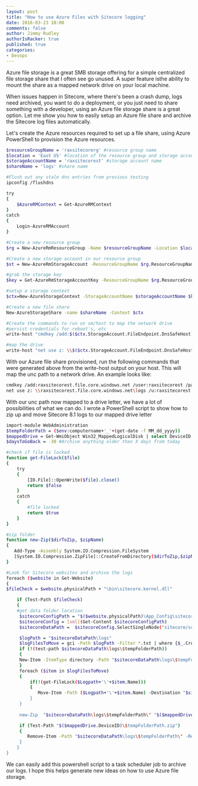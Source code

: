 ```yaml
---
layout: post
title: "How to use Azure Files with Sitecore logging"
date: 2016-03-23 10:00
comments: false
author: Jimmy Rudley
authorIsRacker: true
published: true
categories:
- Devops
---
```


Azure file storage is a great SMB storage offering for a simple centralized file storage share that I often see go unused. A super feature isthe ability to mount the share as a mapped network drive on your local machine.

<!-- more -->

When issues happen in Sitecore, where there's been a crash dump, logs need archived, you want to do a deployment, or you just need to share something with a developer, using an Azure file storage share is a great option. Let me show you how to easily setup an Azure file share and archive the Sitecore log files automatically. 

Let's create the Azure resources required to set up a file share, using Azure PowerShell to provision the Azure resources.

```sh
$resourceGroupName = 'raxsitecorerg' #resource group name
$location = 'East US' #location of the resource group and storage account
$storageAccountName = 'raxsitecorest' #storage account name
$shareName = 'logs' #share name

#Flush out any stale dns entries from previous testing
ipconfig /flushdns

try
{
	$AzureRMContext = Get-AzureRMContext
} 
catch 
{
	Login-AzureRMAccount
}

#Create a new resource group
$rg = New-AzureRmResourceGroup -Name $resourceGroupName -Location $location 

#Create a new storage account in our resource group
$st = New-AzureRmStorageAccount -ResourceGroupName $rg.ResourceGroupName -Name $storageAccountName -Type Standard_LRS -Location $location

#grab the storage key
$key = Get-AzureRmStorageAccountKey -ResourceGroupName $rg.ResourceGroupName -Name $storageAccountName 

#setup a storage context
$ctx=New-AzureStorageContext -StorageAccountName $storageAccountName $key.Key1

#Create a new file share
New-AzureStorageShare -name $shareName -Context $ctx

#Create the commands to run on vm/host to map the network drive
#persist credentials for reboot's, etc
write-host "cmdkey /add:$($ctx.StorageAccount.FileEndpoint.DnsSafeHost) /user:$($ctx.StorageAccountName) /pass:$($key.Key1)" 

#map the drive
write-host "net use z: \\$($ctx.StorageAccount.FileEndpoint.DnsSafeHost)\$shareName /u:$storageAccountName $($key.key1)" 

```

With our Azure file share provisioned, run the following commands that were generated above from the write-host output on your host. This will map the unc path to a network drive. An example looks like:

```sh
cmdkey /add:raxsitecorest.file.core.windows.net /user:raxsitecorest /pass:Oq5SiWsdsddsdsddsdsR6eujbspbQ2j4T7ODopoZr0vrK4MQe1QHAqgffgffgfgzT+ydzoA9nxV9S/YVQ==
net use z: \\raxsitecorest.file.core.windows.net\logs /u:raxsitecorest Oq5sdsddssdsd75xYcVQQYGR6eujbspbQ2j4T7ODopoZr0vrK4MQe1QHAqyJhgffgfgfgydzoA9nxV9S/YVQ==
```

With our unc path now mapped to a drive letter, we have a lot of possibilities of what we can do. I wrote a PowerShell script to show how to zip up and move Sitecore 8.1 logs to our mapped drive letter

```sh
import-module WebAdministration
$tempFolderPath = ($env:computername+'_'+(get-date -f MM_dd_yyyy))
$mappedDrive = Get-WmiObject Win32_MappedLogicalDisk | select DeviceID #Grab our mapped network drive. I Assume 1 drive exists
$daysToGoBack = -30 #Archive anything older than X days from today

#check if file is locked
function get-FileLock($file)
{
    try 
    { 
        [IO.File]::OpenWrite($file).close()
        return $false
    }
    catch 
    {
        #file locked
        return $true
    }
}

#zip folder
function new-Zip($dirToZip, $zipName)
{
   Add-Type -Assembly System.IO.Compression.FileSystem
   [System.IO.Compression.ZipFile]::CreateFromDirectory($dirToZip,$zipName)
} 

#Look for Sitecore websites and archive the logs
foreach ($website in Get-Website)
{
$fileCheck = $website.physicalPath + "\bin\sitecore.kernel.dll"

    if (Test-Path $fileCheck)
    {
    #get data folder location
     $sitecoreConfigPath = "$($website.physicalPath)\App_Config\sitecore.config"
     $sitecoreConfig = [xml](Get-Content $sitecoreConfigPath)
     $sitecoreDataPath =  $sitecoreConfig.SelectSingleNode("sitecore/sc.variable[@name='dataFolder']").Value

     $logPath = "$sitecoreDataPath\logs"
     $logFilesToMove = gci -Path $logPath -Filter *.txt | where {$_.CreationTime -lt (Get-Date).AddDays($daysToGoBack)}
     if (!(test-path $sitecoreDataPath\logs\$tempFolderPath))
     {
     New-Item -ItemType directory -Path "$sitecoreDataPath\logs\$tempFolderPath"
     }
     foreach ($item in $logFilesToMove)
     {
         if(!(get-FileLock($Logpath+'\'+$item.Name)))
         {   
            Move-Item -Path ($Logpath+'\'+$item.Name) -Destination "$sitecoreDataPath\logs\$tempFolderPath\" 
         }  
     }
      
     new-Zip  "$sitecoreDataPath\logs\$tempFolderPath\" "$($mappedDrive.DeviceID)\$tempFolderPath.zip"

     if (Test-Path "$($mappedDrive.DeviceID)\$tempFolderPath.zip")
     {
        Remove-Item -Path "$sitecoreDataPath\logs\$tempFolderPath\" -Recurse 
     }
    }
}

```

We can easily add this powershell script to a task scheduler job to archive our logs. I hope this helps generate new ideas on how to use Azure file storage.
